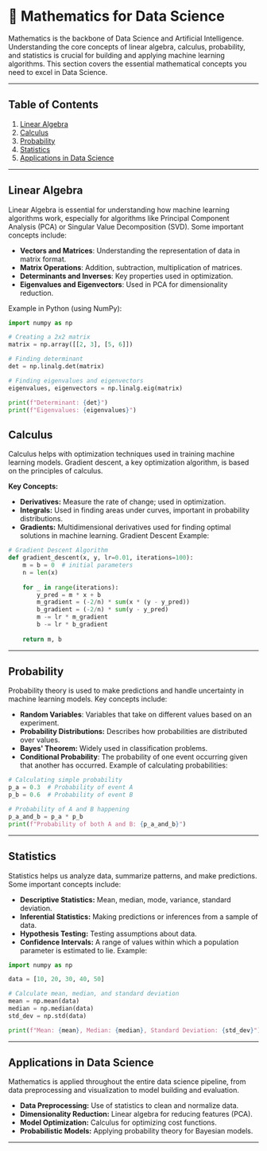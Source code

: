 # 📘 Mathematics for Data Science

Mathematics is the backbone of Data Science and Artificial Intelligence. Understanding the core concepts of linear algebra, calculus, probability, and statistics is crucial for building and applying machine learning algorithms. This section covers the essential mathematical concepts you need to excel in Data Science.

---

## Table of Contents
1. [Linear Algebra](#linear-algebra)
2. [Calculus](#calculus)
3. [Probability](#probability)
4. [Statistics](#statistics)
5. [Applications in Data Science](#applications-in-data-science)

---

## Linear Algebra

Linear Algebra is essential for understanding how machine learning algorithms work, especially for algorithms like Principal Component Analysis (PCA) or Singular Value Decomposition (SVD). Some important concepts include:

- **Vectors and Matrices**: Understanding the representation of data in matrix format.
- **Matrix Operations**: Addition, subtraction, multiplication of matrices.
- **Determinants and Inverses**: Key properties used in optimization.
- **Eigenvalues and Eigenvectors**: Used in PCA for dimensionality reduction.

Example in Python (using NumPy):

```python
import numpy as np

# Creating a 2x2 matrix
matrix = np.array([[2, 3], [5, 6]])

# Finding determinant
det = np.linalg.det(matrix)

# Finding eigenvalues and eigenvectors
eigenvalues, eigenvectors = np.linalg.eig(matrix)

print(f"Determinant: {det}")
print(f"Eigenvalues: {eigenvalues}")
```
## Calculus

Calculus helps with optimization techniques used in training machine learning models. Gradient descent, a key optimization algorithm, is based on the principles of calculus.

**Key Concepts:**

- **Derivatives:** Measure the rate of change; used in optimization.
- **Integrals:** Used in finding areas under curves, important in probability distributions.
- **Gradients:** Multidimensional derivatives used for finding optimal solutions in machine learning.
Gradient Descent Example:

```python
# Gradient Descent Algorithm
def gradient_descent(x, y, lr=0.01, iterations=100):
    m = b = 0  # initial parameters
    n = len(x)
    
    for _ in range(iterations):
        y_pred = m * x + b
        m_gradient = (-2/n) * sum(x * (y - y_pred))
        b_gradient = (-2/n) * sum(y - y_pred)
        m -= lr * m_gradient
        b -= lr * b_gradient
        
    return m, b
```

---

## Probability
Probability theory is used to make predictions and handle uncertainty in machine learning models. Key concepts include:

- **Random Variables**: Variables that take on different values based on an experiment.
- **Probability Distributions:** Describes how probabilities are distributed over values.
- **Bayes' Theorem:** Widely used in classification problems.
- **Conditional Probability**: The probability of one event occurring given that another has occurred.
Example of calculating probabilities:

```python
# Calculating simple probability
p_a = 0.3  # Probability of event A
p_b = 0.6  # Probability of event B

# Probability of A and B happening
p_a_and_b = p_a * p_b
print(f"Probability of both A and B: {p_a_and_b}")
```
---

## Statistics
Statistics helps us analyze data, summarize patterns, and make predictions. Some important concepts include:

- **Descriptive Statistics:** Mean, median, mode, variance, standard deviation.
- **Inferential Statistics:** Making predictions or inferences from a sample of data.
- **Hypothesis Testing:** Testing assumptions about data.
- **Confidence Intervals:** A range of values within which a population parameter is estimated to lie.
Example:
```python
import numpy as np

data = [10, 20, 30, 40, 50]

# Calculate mean, median, and standard deviation
mean = np.mean(data)
median = np.median(data)
std_dev = np.std(data)

print(f"Mean: {mean}, Median: {median}, Standard Deviation: {std_dev}")
```
---

## Applications in Data Science
Mathematics is applied throughout the entire data science pipeline, from data preprocessing and visualization to model building and evaluation.

- **Data Preprocessing:** Use of statistics to clean and normalize data.
- **Dimensionality Reduction:** Linear algebra for reducing features (PCA).
- **Model Optimization:** Calculus for optimizing cost functions.
- **Probabilistic Models:** Applying probability theory for Bayesian models.

---
